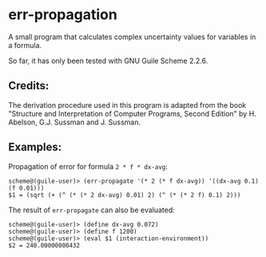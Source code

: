 # err-propagation

A small program that calculates complex uncertainty values for variables in a formula.

So far, it has only been tested with GNU Guile Scheme 2.2.6.

Credits:
-------

The derivation procedure used in this program is adapted from the book
"Structure and Interpretation of Computer Programs, Second Edition" by H. Abelson, G.J. Sussman and J. Sussman.

Examples:
--------

Propagation of error for formula `2 * f * dx-avg`:

```
scheme@(guile-user)> (err-propagate '(* 2 (* f dx-avg)) '((dx-avg 0.1) (f 0.01)))
$1 = (sqrt (+ (^ (* (* 2 dx-avg) 0.01) 2) (^ (* (* 2 f) 0.1) 2)))
```

The result of `err-propagate` can also be evaluated:

```
scheme@(guile-user)> (define dx-avg 0.072)
scheme@(guile-user)> (define f 1200)
scheme@(guile-user)> (eval $1 (interaction-environment))
$2 = 240.00000000432
```
